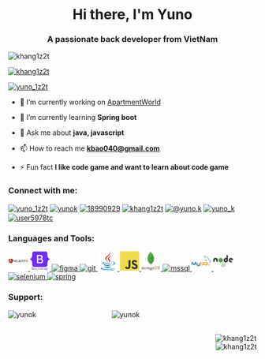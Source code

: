 <h1 align="center">Hi there, I'm Yuno</h1>
<h3 align="center">A passionate back developer from VietNam</h3>

<p align="left"> <img src="https://komarev.com/ghpvc/?username=khang1z2t&label=Profile%20views&color=0e75b6&style=flat" alt="khang1z2t" /> </p>

<p align="left"> <a href="https://github.com/ryo-ma/github-profile-trophy"><img src="https://github-profile-trophy.vercel.app/?username=khang1z2t" alt="khang1z2t" /></a> </p>

<p align="left"> <a href="https://twitter.com/yuno_1z2t" target="blank"><img src="https://img.shields.io/twitter/follow/yuno_1z2t?logo=twitter&style=for-the-badge" alt="yuno_1z2t" /></a> </p>

- 🔭 I’m currently working on [ApartmentWorld](https://github.com/TN1608/ApartmentWorld)

- 🌱 I’m currently learning **Spring boot**

- 💬 Ask me about **java, javascript**

- 📫 How to reach me **kbao040@gmail.com**

- ⚡ Fun fact **I like code game and want to learn about code game**

<h3 align="left">Connect with me:</h3>
<p align="left">
<a href="https://twitter.com/yuno_1z2t" target="blank"><img align="center" src="https://raw.githubusercontent.com/rahuldkjain/github-profile-readme-generator/master/src/images/icons/Social/twitter.svg" alt="yuno_1z2t" height="30" width="40" /></a>
<a href="https://linkedin.com/in/yunok" target="blank"><img align="center" src="https://raw.githubusercontent.com/rahuldkjain/github-profile-readme-generator/master/src/images/icons/Social/linked-in-alt.svg" alt="yunok" height="30" width="40" /></a>
<a href="https://stackoverflow.com/users/18990929" target="blank"><img align="center" src="https://raw.githubusercontent.com/rahuldkjain/github-profile-readme-generator/master/src/images/icons/Social/stack-overflow.svg" alt="18990929" height="30" width="40" /></a>
<a href="https://fb.com/khang1z2t" target="blank"><img align="center" src="https://raw.githubusercontent.com/rahuldkjain/github-profile-readme-generator/master/src/images/icons/Social/facebook.svg" alt="khang1z2t" height="30" width="40" /></a>
<a href="https://www.youtube.com/@yuno.k"  target="blank"><img align="center" src="https://raw.githubusercontent.com/rahuldkjain/github-profile-readme-generator/master/src/images/icons/Social/youtube.svg" alt="@yuno.k" height="30" width="40" /></a>
<a href="https://www.hackerrank.com/yuno_k" target="blank"><img align="center" src="https://raw.githubusercontent.com/rahuldkjain/github-profile-readme-generator/master/src/images/icons/Social/hackerrank.svg" alt="yuno_k" height="30" width="40" /></a>
<a href="https://www.leetcode.com/user5978tc" target="blank"><img align="center" src="https://raw.githubusercontent.com/rahuldkjain/github-profile-readme-generator/master/src/images/icons/Social/leet-code.svg" alt="user5978tc" height="30" width="40" /></a>
</p>

<h3 align="left">Languages and Tools:</h3>
<p align="left"> <a href="https://angular.io" target="_blank" rel="noreferrer"> <img src="https://raw.githubusercontent.com/devicons/devicon/master/icons/angularjs/angularjs-original-wordmark.svg" alt="angularjs" width="40" height="40"/> </a> <a href="https://getbootstrap.com" target="_blank" rel="noreferrer"> <img src="https://raw.githubusercontent.com/devicons/devicon/master/icons/bootstrap/bootstrap-plain-wordmark.svg" alt="bootstrap" width="40" height="40"/> </a> <a href="https://www.figma.com/" target="_blank" rel="noreferrer"> <img src="https://www.vectorlogo.zone/logos/figma/figma-icon.svg" alt="figma" width="40" height="40"/> </a> <a href="https://git-scm.com/" target="_blank" rel="noreferrer"> <img src="https://www.vectorlogo.zone/logos/git-scm/git-scm-icon.svg" alt="git" width="40" height="40"/> </a> <a href="https://www.java.com" target="_blank" rel="noreferrer"> <img src="https://raw.githubusercontent.com/devicons/devicon/master/icons/java/java-original.svg" alt="java" width="40" height="40"/> </a> <a href="https://developer.mozilla.org/en-US/docs/Web/JavaScript" target="_blank" rel="noreferrer"> <img src="https://raw.githubusercontent.com/devicons/devicon/master/icons/javascript/javascript-original.svg" alt="javascript" width="40" height="40"/> </a> <a href="https://www.mongodb.com/" target="_blank" rel="noreferrer"> <img src="https://raw.githubusercontent.com/devicons/devicon/master/icons/mongodb/mongodb-original-wordmark.svg" alt="mongodb" width="40" height="40"/> </a> <a href="https://www.microsoft.com/en-us/sql-server" target="_blank" rel="noreferrer"> <img src="https://www.svgrepo.com/show/303229/microsoft-sql-server-logo.svg" alt="mssql" width="40" height="40"/> </a> <a href="https://www.mysql.com/" target="_blank" rel="noreferrer"> <img src="https://raw.githubusercontent.com/devicons/devicon/master/icons/mysql/mysql-original-wordmark.svg" alt="mysql" width="40" height="40"/> </a> <a href="https://nodejs.org" target="_blank" rel="noreferrer"> <img src="https://raw.githubusercontent.com/devicons/devicon/master/icons/nodejs/nodejs-original-wordmark.svg" alt="nodejs" width="40" height="40"/> </a> <a href="https://www.selenium.dev" target="_blank" rel="noreferrer"> <img src="https://raw.githubusercontent.com/detain/svg-logos/780f25886640cef088af994181646db2f6b1a3f8/svg/selenium-logo.svg" alt="selenium" width="40" height="40"/> </a> <a href="https://spring.io/" target="_blank" rel="noreferrer"> <img src="https://www.vectorlogo.zone/logos/springio/springio-icon.svg" alt="spring" width="40" height="40"/> </a> </p>


<h3 align="left">Support:</h3>
<p><a href="https://www.buymeacoffee.com/yunok"> <img align="left" src="https://cdn.buymeacoffee.com/buttons/v2/default-yellow.png" height="50" width="210" alt="yunok" /></a><a href="https://ko-fi.com/yunok"> <img align="left" src="https://cdn.ko-fi.com/cdn/kofi3.png?v=3" height="50" width="210" alt="yunok" /></a></p><br><br>

<p><img align="left" src="https://github-readme-stats.vercel.app/api/top-langs?username=khang1z2t&show_icons=true&locale=en&layout=compact" alt="khang1z2t" /></p>

<p>&nbsp;<img align="right" src="https://github-readme-stats.vercel.app/api?username=khang1z2t&show_icons=true&locale=en" alt="khang1z2t" /></p>
